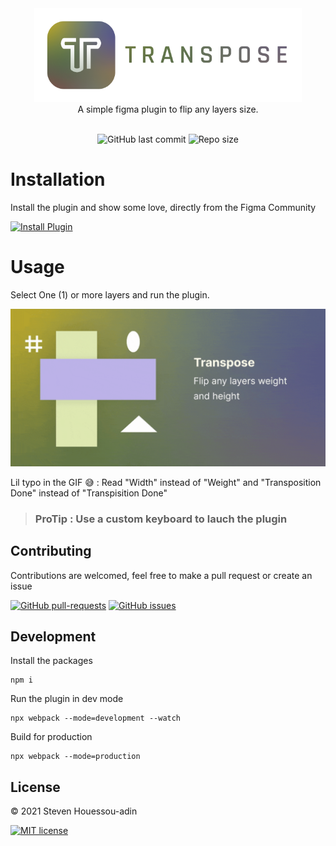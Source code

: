 <div align="center">
  <img alt="Transpose" src="assets/transpose.png" height="150px" />
</div>

<div align="center">
  A simple figma plugin to flip any layers size.
</div>

<div align="center">

</br>

![GitHub last commit](https://img.shields.io/github/last-commit/mrstev3n/Transpose-plugin?color=blue&style=plastic)
![Repo size](https://img.shields.io/github/repo-size/mrstev3n/Transpose-plugin?color=yellow&style=plastic)

</div>

# Installation

Install the plugin and show some love, directly from the Figma Community

<a href="https://www.figma.com/community/plugin/1009022712992810988/Transpose"><img alt="Install Plugin" src="https://img.shields.io/endpoint?url=https://figma-plugin-badges.vercel.app/api/installs/1009022712992810988?color=default&style=plastic" height="24px"/></a>

# Usage

Select One (1) or more layers and run the plugin.

![](assets/banner.gif)


Lil typo in the GIF 😅 : Read "Width" instead of "Weight" and "Transposition Done" instead of "Transpisition Done"


> ### ProTip : Use a custom keyboard to lauch the plugin

## Contributing

Contributions are welcomed, feel free to make a pull request or create an issue

[![GitHub pull-requests](https://img.shields.io/github/issues-pr/mrstev3n/Transpose-plugin.svg?color=orange&style=plastic)](https://GitHub.com/mrstev3n/Transpose-plugin/pull/)
[![GitHub issues](https://img.shields.io/github/issues/mrstev3n/Transpose-plugin.svg?style=plastic)](https://GitHub.com/mrstev3n/Transpose-plugin/issues/)

## Development

Install the packages
```
npm i
```

Run the plugin in dev mode
```
npx webpack --mode=development --watch
```

Build for production
```
npx webpack --mode=production
```

## License

© 2021 Steven Houessou-adin

[![MIT license](https://img.shields.io/badge/License-MIT-blue.svg)](https://github.com/mrstev3n/Transpose-plugin/blob/master/LICENSE)

